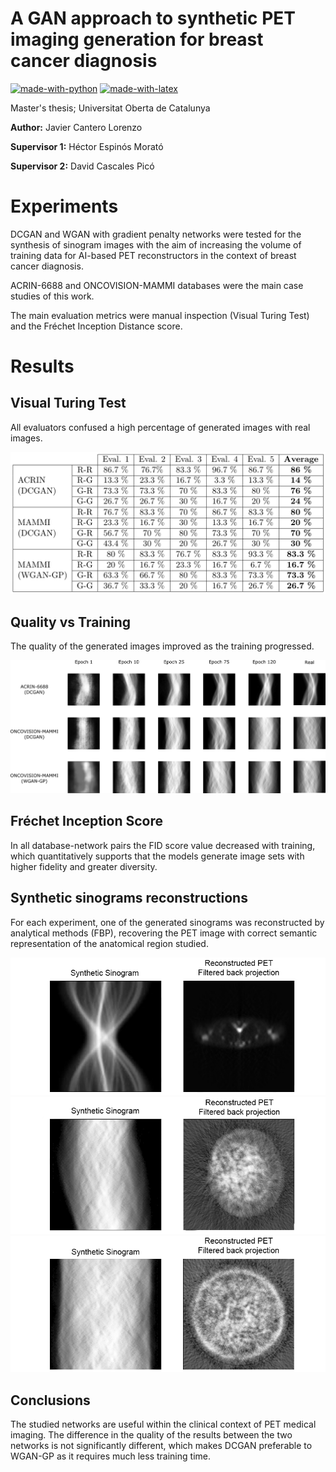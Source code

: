 # A GAN approach to synthetic PET imaging generation for breast cancer diagnosis

[![made-with-python](https://img.shields.io/badge/Coded%20with-Python-21496b.svg?style=for-the-badge&logo=Python)](https://www.python.org/)
[![made-with-latex](https://img.shields.io/badge/Documented%20with-LaTeX-4c9843.svg?style=for-the-badge&logo=Latex)](https://www.latex-project.org/)

Master's thesis; Universitat Oberta de Catalunya

**Author:** Javier Cantero Lorenzo

**Supervisor 1:** Héctor Espinós Morató

**Supervisor 2:** David Cascales Picó

# Experiments

DCGAN and WGAN with gradient penalty networks were tested for the synthesis of sinogram images with the aim of increasing the volume of training data for AI-based PET reconstructors in the context of breast cancer diagnosis.

ACRIN-6688 and ONCOVISION-MAMMI databases were the main case studies of this work.

The main evaluation metrics were manual inspection (Visual Turing Test) and the Fréchet Inception Distance score.

# Results

## Visual Turing Test

All evaluators confused a high percentage of generated images with real images.

![](figs/vtt.png)

## Quality vs Training

The quality of the generated images improved as the training progressed.

![](figs/qve.png)

## Fréchet Inception Score

In all database-network pairs the FID score value decreased with training, which quantitatively supports that the models generate image sets with higher fidelity and greater diversity.

## Synthetic sinograms reconstructions

For each experiment, one of the generated sinograms was reconstructed by analytical methods (FBP), recovering the PET image with correct semantic representation of the anatomical region studied.

![](figs/rec1.png)
![](figs/rec2.png)
![](figs/rec3.png)

## Conclusions

The studied networks are useful within the clinical context of PET medical imaging. The difference in the quality of the results between the two networks is not significantly different, which makes DCGAN preferable to WGAN-GP as it requires much less training time.
